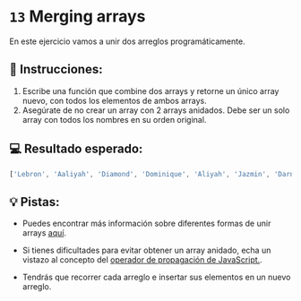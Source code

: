 # `13` Merging arrays

En este ejercicio vamos a unir dos arreglos programáticamente.

## 📝 Instrucciones:

1. Escribe una función que combine dos arrays y retorne un único array nuevo, con todos los elementos de ambos arrays.
2. Asegúrate de no crear un array con 2 arrays anidados. Debe ser un solo array con todos los nombres en su orden original.

## 💻 Resultado esperado:

```js
['Lebron', 'Aaliyah', 'Diamond', 'Dominique', 'Aliyah', 'Jazmin', 'Darnell', 'Lucas', 'Jake', 'Scott', 'Amy', 'Molly', 'Hannah', 'Lucas']
```

## 💡 Pistas:

+ Puedes encontrar más información sobre diferentes formas de unir arrays [aquí](https://www.techiedelight.com/es/merge-elements-two-arrays-javascript/).

+ Si tienes dificultades para evitar obtener un array anidado, echa un vistazo al concepto del [operador de propagación de JavaScript.](https://www.educative.io/edpresso/what-is-the-spread-operator-in-javascript).
  
+ Tendrás que recorrer cada arreglo e insertar sus elementos en un nuevo arreglo.
